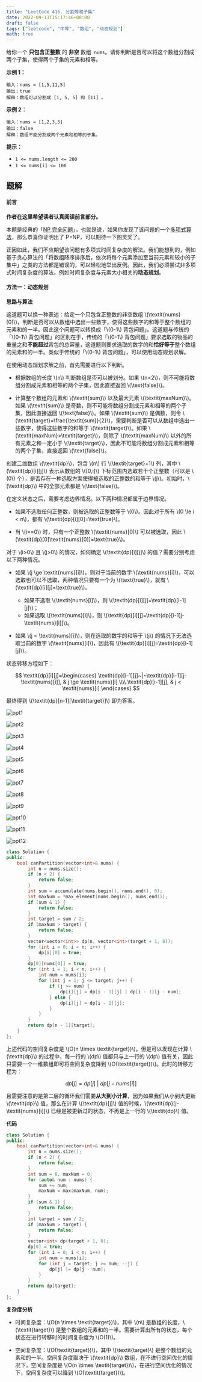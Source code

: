 ```yaml
---
title: "LeetCode 416. 分割等和子集"
date: 2022-09-13T15:17:46+08:00
draft: false
tags: ["leetcode", "中等", "数组", "动态规划"]
math: true
---
```


给你一个 **只包含正整数** 的 **非空** 数组  `nums`。请你判断是否可以将这个数组分割成两个子集，使得两个子集的元素和相等。

<!--more-->

**示例 1：**

    输入：nums = [1,5,11,5]
    输出：true
    解释：数组可以分割成 [1, 5, 5] 和 [11] 。

**示例 2：**

    输入：nums = [1,2,3,5]
    输出：false
    解释：数组不能分割成两个元素和相等的子集。

**提示：**

- `1 <= nums.length <= 200`
- `1 <= nums[i] <= 100`

## 题解

#### 前言

**作者在这里希望读者认真阅读前言部分。**

本题是经典的「[NP 完全问题](https://baike.baidu.com/item/NP%E5%AE%8C%E5%85%A8%E9%97%AE%E9%A2%98)」，也就是说，如果你发现了该问题的一个[多项式算法](https://baike.baidu.com/item/%E5%A4%9A%E9%A1%B9%E5%BC%8F%E7%AE%97%E6%B3%95)，那么恭喜你证明出了 P=NP，可以期待一下图灵奖了。

正因如此，我们不应期望该问题有多项式时间复杂度的解法。我们能想到的，例如基于贪心算法的「将数组降序排序后，依次将每个元素添加至当前元素和较小的子集中」之类的方法都是错误的，可以轻松地举出反例。因此，我们必须尝试非多项式时间复杂度的算法，例如时间复杂度与元素大小相关的**动态规划**。

#### 方法一：动态规划

**思路与算法**

这道题可以换一种表述：给定一个只包含正整数的非空数组 \\(\textit{nums}[0]\\)，判断是否可以从数组中选出一些数字，使得这些数字的和等于整个数组的元素和的一半。因此这个问题可以转换成「\\(0-1\\) 背包问题」。这道题与传统的「\\(0-1\\) 背包问题」的区别在于，传统的「\\(0-1\\) 背包问题」要求选取的物品的重量之和**不能超过**背包的总容量，这道题则要求选取的数字的和**恰好等于**整个数组的元素和的一半。类似于传统的「\\(0-1\\) 背包问题」，可以使用动态规划求解。

在使用动态规划求解之前，首先需要进行以下判断。

- 根据数组的长度 \\(n\\) 判断数组是否可以被划分。如果 \\(n<2\\)，则不可能将数组分割成元素和相等的两个子集，因此直接返回 \\(\text{false}\\)。

- 计算整个数组的元素和 \\(\textit{sum}\\) 以及最大元素 \\(\textit{maxNum}\\)。如果 \\(\textit{sum}\\) 是奇数，则不可能将数组分割成元素和相等的两个子集，因此直接返回 \\(\text{false}\\)。如果 \\(\textit{sum}\\) 是偶数，则令 \\(\textit{target}=\frac{\textit{sum}}{2}\\)，需要判断是否可以从数组中选出一些数字，使得这些数字的和等于 \\(\textit{target}\\)。如果 \\(\textit{maxNum}>\textit{target}\\)，则除了 \\(\textit{maxNum}\\) 以外的所有元素之和一定小于 \\(\textit{target}\\)，因此不可能将数组分割成元素和相等的两个子集，直接返回 \\(\text{false}\\)。

创建二维数组 \\(\textit{dp}\\)，包含 \\(n\\) 行 \\(\textit{target}+1\\) 列，其中 \\(\textit{dp}[i][j]\\) 表示从数组的 \\([0,i]\\) 下标范围内选取若干个正整数（可以是 \\(0\\) 个），是否存在一种选取方案使得被选取的正整数的和等于 \\(j\\)。初始时，\\(\textit{dp}\\) 中的全部元素都是 \\(\text{false}\\)。

在定义状态之后，需要考虑边界情况。以下两种情况都属于边界情况。

- 如果不选取任何正整数，则被选取的正整数等于 \\(0\\)。因此对于所有 \\(0 \le i < n\\)，都有 \\(\textit{dp}[i][0]=\text{true}\\)。

- 当 \\(i==0\\) 时，只有一个正整数 \\(\textit{nums}[0]\\) 可以被选取，因此 \\(\textit{dp}[0]\textit{nums}[0]]=\text{true}\\)。

对于 \\(i>0\\) 且 \\(j>0\\) 的情况，如何确定 \\(\textit{dp}[i][j]\\) 的值？需要分别考虑以下两种情况。

- 如果 \\(j \ge \textit{nums}[i]\\)，则对于当前的数字 \\(\textit{nums}[i]\\)，可以选取也可以不选取，两种情况只要有一个为 \\(\text{true}\\)，就有 \\(\textit{dp}[i][j]=\text{true}\\)。

  - 如果不选取 \\(\textit{nums}[i]\\)，则 \\(\textit{dp}[i][j]=\textit{dp}[i-1][j]\\)；
  - 如果选取 \\(\textit{nums}[i]\\)，则 \\(\textit{dp}[i][j]=\textit{dp}[i-1]j-\textit{nums}[i]]\\)。

- 如果 \\(j < \textit{nums}[i]\\)，则在选取的数字的和等于 \\(j\\) 的情况下无法选取当前的数字 \\(\textit{nums}[i]\\)，因此有 \\(\textit{dp}[i][j]=\textit{dp}[i-1][j]\\)。

状态转移方程如下：

$$
\textit{dp}[i][j]=\begin{cases}
\textit{dp}[i-1][j]~|~\textit{dp}[i-1][j-\textit{nums}[i]], & j \ge \textit{nums}[i] \\\\
\textit{dp}[i-1][j], & j < \textit{nums}[i]
\end{cases}
$$

最终得到 \\(\textit{dp}[n-1][\textit{target}]\\) 即为答案。

![ppt1](/images/416_1.png)

![ppt2](/images/416_2.png)

![ppt3](/images/416_3.png)

![ppt4](/images/416_4.png)

![ppt5](/images/416_5.png)

![ppt6](/images/416_6.png)

![ppt7](/images/416_7.png)

![ppt8](/images/416_8.png)

![ppt9](/images/416_9.png)

![ppt10](/images/416_10.png)

![ppt11](/images/416_11.png)

![ppt12](/images/416_12.png)

```cpp
class Solution {
public:
    bool canPartition(vector<int>& nums) {
        int n = nums.size();
        if (n < 2) {
            return false;
        }
        int sum = accumulate(nums.begin(), nums.end(), 0);
        int maxNum = *max_element(nums.begin(), nums.end());
        if (sum & 1) {
            return false;
        }
        int target = sum / 2;
        if (maxNum > target) {
            return false;
        }
        vector<vector<int>> dp(n, vector<int>(target + 1, 0));
        for (int i = 0; i < n; i++) {
            dp[i][0] = true;
        }
        dp[0][nums[0]] = true;
        for (int i = 1; i < n; i++) {
            int num = nums[i];
            for (int j = 1; j <= target; j++) {
                if (j >= num) {
                    dp[i][j] = dp[i - 1][j] | dp[i - 1][j - num];
                } else {
                    dp[i][j] = dp[i - 1][j];
                }
            }
        }
        return dp[n - 1][target];
    }
};
```

上述代码的空间复杂度是 \\(O(n \times \textit{target})\\)。但是可以发现在计算 \\(\textit{dp}\\) 的过程中，每一行的 \\(dp\\) 值都只与上一行的 \\(dp\\) 值有关，因此只需要一个一维数组即可将空间复杂度降到 \\(O(\textit{target})\\)。此时的转移方程为：

$$
\textit{dp}[j]=\textit{dp}[j]\ |\ dp[j-\textit{nums}[i]]
$$

且需要注意的是第二层的循环我们需要**从大到小计算**，因为如果我们从小到大更新 \\(\textit{dp}\\) 值，那么在计算 \\(\textit{dp}[j]\\) 值的时候，\\(\textit{dp}[j-\textit{nums}[i]]\\) 已经是被更新过的状态，不再是上一行的 \\(\textit{dp}\\) 值。

**代码**

```cpp
class Solution {
public:
    bool canPartition(vector<int>& nums) {
        int n = nums.size();
        if (n < 2) {
            return false;
        }
        int sum = 0, maxNum = 0;
        for (auto& num : nums) {
            sum += num;
            maxNum = max(maxNum, num);
        }
        if (sum & 1) {
            return false;
        }
        int target = sum / 2;
        if (maxNum > target) {
            return false;
        }
        vector<int> dp(target + 1, 0);
        dp[0] = true;
        for (int i = 0; i < n; i++) {
            int num = nums[i];
            for (int j = target; j >= num; --j) {
                dp[j] |= dp[j - num];
            }
        }
        return dp[target];
    }
};
```

**复杂度分析**

- 时间复杂度：\\(O(n \times \textit{target})\\)，其中 \\(n\\) 是数组的长度，\\(\textit{target}\\) 是整个数组的元素和的一半。需要计算出所有的状态，每个状态在进行转移时的时间复杂度为 \\(O(1)\\)。

- 空间复杂度：\\(O(\textit{target})\\)，其中 \\(\textit{target}\\) 是整个数组的元素和的一半。空间复杂度取决于 \\(\textit{dp}\\) 数组，在不进行空间优化的情况下，空间复杂度是 \\(O(n \times \textit{target})\\)，在进行空间优化的情况下，空间复杂度可以降到 \\(O(\textit{target})\\)。
